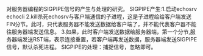 对服务器编程的SIGPIPE信号的产生与处理的研究。
SIGPIPE产生:1.启动echosrv echocli
			2.kill杀死echosrv与客户端通信的子进程，这是子进程给给客户端发送FIN分节。此时，只代表服务器不能发送数据给客户端了，并不能代表客户器不能往服务器端发送信息。
			3.如果，此时客户端发送数据给服务器端，第一个分节,服务器端发送RST端，表示连接重置，若客户端再发送数据，服务器端发送SIGPIPE信号，默认杀死进程。
SIGPIPE的处理：捕捉信号，忽略即可。